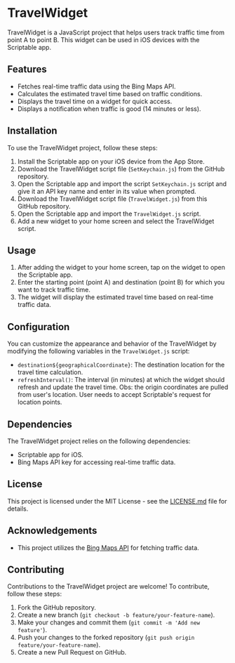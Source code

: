 # TravelWidget

TravelWidget is a JavaScript project that helps users track traffic time from point A to point B. This widget can be used in iOS devices with the Scriptable app.

## Features

- Fetches real-time traffic data using the Bing Maps API.
- Calculates the estimated travel time based on traffic conditions.
- Displays the travel time on a widget for quick access.
- Displays a notification when traffic is good (14 minutes or less).

## Installation

To use the TravelWidget project, follow these steps:

1. Install the Scriptable app on your iOS device from the App Store.
2. Download the TravelWidget script file (`SetKeychain.js`) from the GitHub repository.
3. Open the Scriptable app and import the script `SetKeychain.js` script and give it an API key name and enter in its value when prompted.
4. Download the TravelWidget script file (`TravelWidget.js`) from this GitHub repository.
5. Open the Scriptable app and import the `TravelWidget.js` script.
6. Add a new widget to your home screen and select the TravelWidget script.

## Usage

1. After adding the widget to your home screen, tap on the widget to open the Scriptable app.
2. Enter the starting point (point A) and destination (point B) for which you want to track traffic time.
3. The widget will display the estimated travel time based on real-time traffic data.

## Configuration

You can customize the appearance and behavior of the TravelWidget by modifying the following variables in the `TravelWidget.js` script:

- `destination${geographicalCoordinate}`: The destination location for the travel time calculation.
- `refreshInterval()`: The interval (in minutes) at which the widget should refresh and update the travel time.
Obs: the origin coordinates are pulled from user's location. User needs to accept Scriptable's request for location points.

## Dependencies

The TravelWidget project relies on the following dependencies:

- Scriptable app for iOS.
- Bing Maps API key for accessing real-time traffic data.

## License

This project is licensed under the MIT License - see the [LICENSE.md](LICENSE.md) file for details.

## Acknowledgements

- This project utilizes the [Bing Maps API](https://learn.microsoft.com/en-us/bingmaps) for fetching traffic data.

## Contributing

Contributions to the TravelWidget project are welcome! To contribute, follow these steps:

1. Fork the GitHub repository.
2. Create a new branch (`git checkout -b feature/your-feature-name`).
3. Make your changes and commit them (`git commit -m 'Add new feature'`).
4. Push your changes to the forked repository (`git push origin feature/your-feature-name`).
5. Create a new Pull Request on GitHub.